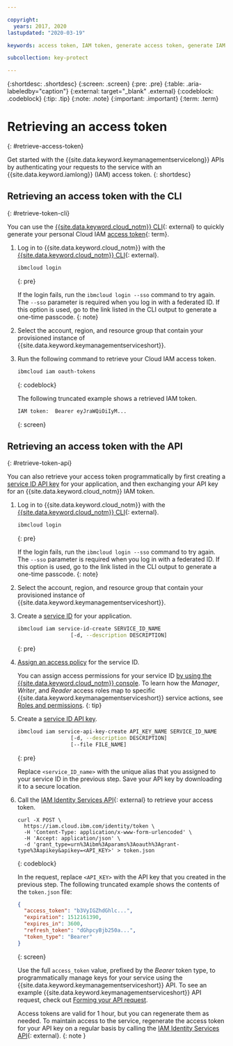```yaml
---

copyright:
  years: 2017, 2020
lastupdated: "2020-03-19"

keywords: access token, IAM token, generate access token, generate IAM token, get access token, get IAM token, IAM token API, IAM token CLI

subcollection: key-protect

---
```


{:shortdesc: .shortdesc}
{:screen: .screen}
{:pre: .pre}
{:table: .aria-labeledby="caption"}
{:external: target="_blank" .external}
{:codeblock: .codeblock}
{:tip: .tip}
{:note: .note}
{:important: .important}
{:term: .term}

# Retrieving an access token
{: #retrieve-access-token}

Get started with the {{site.data.keyword.keymanagementservicelong}} APIs by
authenticating your requests to the service with an
{{site.data.keyword.iamlong}} (IAM) access token.
{: shortdesc}

## Retrieving an access token with the CLI
{: #retrieve-token-cli}

You can use the
[{{site.data.keyword.cloud_notm}} CLI](/docs/cli?topic=cli-getting-started){: external}
to quickly generate your personal Cloud IAM [access token](x2113001){: term}.

1. Log in to {{site.data.keyword.cloud_notm}} with the
[{{site.data.keyword.cloud_notm}} CLI](/docs/cli?topic=cli-getting-started){: external}.

    ```sh
    ibmcloud login
    ```
    {: pre}

    If the login fails, run the `ibmcloud login --sso` command to try again. The
    `--sso` parameter is required when you log in with a federated ID. If this
    option is used, go to the link listed in the CLI output to generate a
    one-time passcode.
    {: note}

2. Select the account, region, and resource group that contain your provisioned
instance of {{site.data.keyword.keymanagementserviceshort}}.

3. Run the following command to retrieve your Cloud IAM access token.

    ```sh
    ibmcloud iam oauth-tokens
    ```
    {: codeblock}

    The following truncated example shows a retrieved IAM token.

    ```sh
    IAM token:  Bearer eyJraWQiOiIyM...
    ```
    {: screen}

## Retrieving an access token with the API
{: #retrieve-token-api}

You can also retrieve your access token programmatically by first creating a
[service ID API key](/docs/iam?topic=iam-serviceidapikeys)
for your application, and then exchanging your API key for an
{{site.data.keyword.cloud_notm}} IAM token.

1. Log in to {{site.data.keyword.cloud_notm}} with the
[{{site.data.keyword.cloud_notm}} CLI](/docs/cli?topic=cli-getting-started){: external}.

    ```sh
    ibmcloud login
    ```
    {: pre}

    If the login fails, run the `ibmcloud login --sso` command to try again. The
    `--sso` parameter is required when you log in with a federated ID. If this
    option is used, go to the link listed in the CLI output to generate a
    one-time passcode.
    {: note}

2. Select the account, region, and resource group that contain your provisioned
instance of {{site.data.keyword.keymanagementserviceshort}}.

3. Create a [service ID](/docs/iam?topic=iam-serviceids) for your application.

    ```sh
    ibmcloud iam service-id-create SERVICE_ID_NAME
                     [-d, --description DESCRIPTION]
    ```
    {: pre}

4. [Assign an access policy](/docs/iam?topic=iam-serviceidpolicy) for the
service ID.

    You can assign access permissions for your service ID
    [by using the {{site.data.keyword.cloud_notm}} console](/docs/iam?topic=iam-serviceidpolicy#access_new).
    To learn how the _Manager_, _Writer_, and _Reader_ access roles map to
    specific {{site.data.keyword.keymanagementserviceshort}} service actions,
    see
    [Roles and permissions](/docs/key-protect?topic=key-protect-manage-access#roles).
    {: tip}

5. Create a [service ID API key](/docs/iam?topic=iam-serviceidapikeys).

    ```sh
    ibmcloud iam service-api-key-create API_KEY_NAME SERVICE_ID_NAME
                     [-d, --description DESCRIPTION]
                     [--file FILE_NAME]
    ```
    {: pre}

    Replace `<service_ID_name>` with the unique alias that you assigned to your
    service ID in the previous step. Save your API key by downloading it to a
    secure location.

6. Call the
[IAM Identity Services API](/apidocs/iam-identity-token-api){: external}
to retrieve your access token.

    ```cURL
    curl -X POST \
      https://iam.cloud.ibm.com/identity/token \
      -H 'Content-Type: application/x-www-form-urlencoded' \
      -H 'Accept: application/json' \
      -d 'grant_type=urn%3Aibm%3Aparams%3Aoauth%3Agrant-type%3Aapikey&apikey=<API_KEY>' > token.json
    ```
    {: codeblock}

    In the request, replace `<API_KEY>` with the API key that you created in the
    previous step. The following truncated example shows the contents of the
    `token.json` file:

    ```json
    {
      "access_token": "b3VyIGZhdGhlc...",
      "expiration": 1512161390,
      "expires_in": 3600,
      "refresh_token": "dGhpcyBjb250a...",
      "token_type": "Bearer"
    }
    ```
    {: screen}

    Use the full `access_token` value, prefixed by the _Bearer_ token type, to
    programmatically manage keys for your service using the
    {{site.data.keyword.keymanagementserviceshort}} API. To see an example
    {{site.data.keyword.keymanagementserviceshort}} API request, check out
    [Forming your API request](/docs/key-protect?topic=key-protect-set-up-api#form-api-request).

    Access tokens are valid for 1 hour, but you can regenerate them as needed.
    To maintain access to the service, regenerate the access token for your API
    key on a regular basis by calling the
    [IAM Identity Services API](/apidocs/iam-identity-token-api){: external}.
    {: note }
